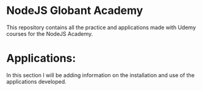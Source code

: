 # NodeJS Globant Academy

This repository contains all the practice and applications made with Udemy courses for the NodeJS Academy.

# Applications:

In this section I will be adding information on the installation and use of the applications developed.
